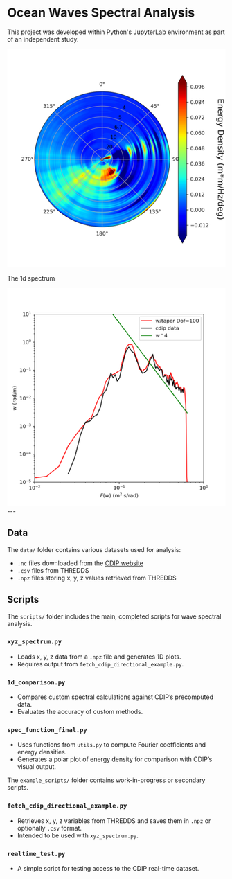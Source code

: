 # Ocean Waves Spectral Analysis

This project was developed within Python's JupyterLab environment as part of an independent study.

<div align="center">
    <img src="figs/energy_density_polar_plot.png" width="600">
</div>

The 1d spectrum 

<div align="center">
    <img src="figs/Ed_calc_vs_cdip.png" width="600">
</div>
---

## Data

The `data/` folder contains various datasets used for analysis:

- `.nc` files downloaded from the [CDIP website](https://cdip.ucsd.edu/)
- `.csv` files from THREDDS
- `.npz` files storing x, y, z values retrieved from THREDDS


## Scripts

The `scripts/` folder includes the main, completed scripts for wave spectral analysis.

### `xyz_spectrum.py`
- Loads x, y, z data from a `.npz` file and generates 1D plots.
- Requires output from `fetch_cdip_directional_example.py`.

### `1d_comparison.py`
- Compares custom spectral calculations against CDIP’s precomputed data.
- Evaluates the accuracy of custom methods.

### `spec_function_final.py`
- Uses functions from `utils.py` to compute Fourier coefficients and energy densities.
- Generates a polar plot of energy density for comparison with CDIP’s visual output.

The `example_scripts/` folder contains work-in-progress or secondary scripts.
### `fetch_cdip_directional_example.py`
- Retrieves x, y, z variables from THREDDS and saves them in `.npz` or optionally `.csv` format.
- Intended to be used with `xyz_spectrum.py`.

### `realtime_test.py`
- A simple script for testing access to the CDIP real-time dataset.

